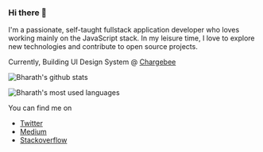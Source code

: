 ### Hi there 👋

I'm a passionate, self-taught fullstack application developer who loves working mainly on the JavaScript stack. In my leisure time, I love to explore new technologies and contribute to open source projects.

Currently, Building UI Design System @ [Chargebee](https://www.chargebee.com/)

![Bharath's github stats](https://github-readme-stats.vercel.app/api?username=bharathvaj-ganesan&show_icons=true&title_color=fff&icon_color=79ff97&text_color=9f9f9f&bg_color=151515)


![Bharath's most used languages](https://github-readme-stats.vercel.app/api/top-langs?username=bharathvaj-ganesan&show_icons=true&title_color=fff&icon_color=79ff97&text_color=9f9f9f&bg_color=151515&layout=compact)

You can find me on

- [Twitter](https://twitter.com/bharathvaj_g)
- [Medium](https://medium.com/@bharathvaj_ganesan)
- [Stackoverflow](https://stackoverflow.com/users/6906028/bharathvaj-ganesan)
